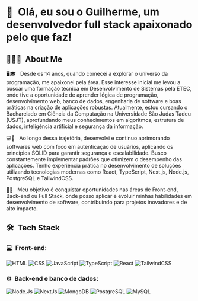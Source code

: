 <h1>👋 &nbsp;Olá, eu sou o Guilherme, um desenvolvedor full stack apaixonado pelo que faz!</h1>
<p align="center">

</p>

<h2> 👨🏻‍💻 &nbsp;About Me </h2>

🖥️🎓 &nbsp; Desde os 14 anos, quando comecei a explorar o universo da programação, me apaixonei pela área. Esse interesse inicial me levou a buscar uma formação técnica em Desenvolvimento de Sistemas pela ETEC, onde tive a oportunidade de aprender lógica de programação, desenvolvimento web, banco de dados, engenharia de software e boas práticas na criação de aplicações robustas. Atualmente, estou cursando o Bacharelado em Ciência da Computação na Universidade São Judas Tadeu (USJT), aprofundando meus conhecimentos em algoritmos, estrutura de dados, inteligência artificial e segurança da informação.

💻🔐 &nbsp; Ao longo dessa trajetória, desenvolvi e continuo aprimorando softwares web com foco em autenticação de usuários, aplicando os princípios SOLID para garantir segurança e escalabilidade. Busco constantemente implementar padrões que otimizem o desempenho das aplicações. Tenho experiência prática no desenvolvimento de soluções utilizando tecnologias modernas como React, TypeScript, Next.js, Node.js, PostgreSQL e TailwindCSS.

🚀💼 &nbsp; Meu objetivo é conquistar oportunidades nas áreas de Front-end, Back-end ou Full Stack, onde posso aplicar e evoluir minhas habilidades em desenvolvimento de software, contribuindo para projetos inovadores e de alto impacto.

<h2> 🛠 &nbsp;Tech Stack</h2>
<h3>💻 &nbsp;Front-end:</h3>

![HTML](https://img.shields.io/badge/-HTML-333333?style=flat&logo=HTML5)
![CSS](https://img.shields.io/badge/-CSS-333333?style=flat&logo=CSS3&logoColor=1572B6)
![JavaScript](https://img.shields.io/badge/-JavaScript-333333?style=flat&logo=javascript)
![TypeScript](https://img.shields.io/badge/-TypeScript-333333?style=flat&logo=typescript&logoColor=2D79C7)
![React](https://img.shields.io/badge/-React-333333?style=flat&logo=react)
![TailwindCSS](https://img.shields.io/badge/-tailwindcss-333333?style=flat&logo=tailwindcss)

<h3>⚙️ &nbsp;Back-end e banco de dados:</h3>

![Node.Js](https://img.shields.io/badge/-Node.js-333333?style=flat&logo=node.js)
![NextJs](https://img.shields.io/badge/-Next.js-333333?style=flat&logo=next.js)
![MongoDB](https://img.shields.io/badge/-MongoDB-333333?style=flat&logo=mongodb)
![PostgreSQL](https://img.shields.io/badge/-PostgreSQL-333333?style=flat&logo=postgresql)
![MySQL](https://img.shields.io/badge/-mysql-333333?style=flat&logo=mysql)


